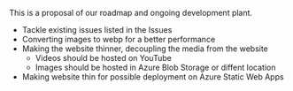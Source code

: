 This is a proposal of our roadmap and ongoing development plant.

- Tackle existing issues listed in the Issues
- Converting images to webp for a better performance
- Making the website thinner, decoupling the media from the website
  - Videos should be hosted on YouTube
  - Images should be hosted in Azure Blob Storage or diffent location
- Making website thin for possible deployment on Azure Static Web Apps
  


